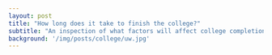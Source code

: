 ```yaml
---
layout: post
title: "How long does it take to finish the college?"
subtitle: "An inspection of what factors will affect college completion rate "
background: '/img/posts/college/uw.jpg'
---
```

